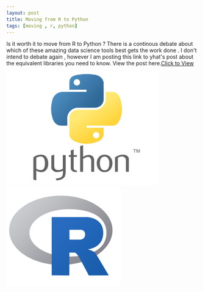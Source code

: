 ```yaml
---
layout: post
title: Moving from R to Python
tags: [moving , r, python]
---
```


Is it worth it to move from R to Python ? There is a continous debate about which of these amazing data science tools best gets the work done . I don't intend to debate again , however I am posting this link to yhat's post about the equivalent libraries you need to know.
View the post here.[Click to View](http://blog.yhat.com/posts/moving-from-r-to-python.html)


![Python](/img/Software/python.png) 
![R](/img/Software/RImage.png)
